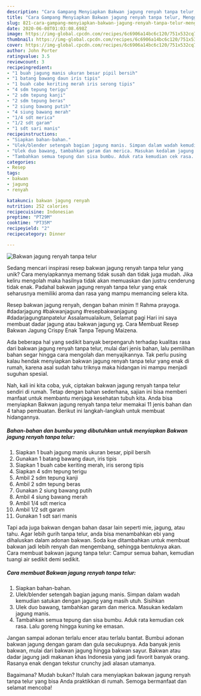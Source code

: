 ```yaml
---
description: "Cara Gampang Menyiapkan Bakwan jagung renyah tanpa telur, Menggugah Selera"
title: "Cara Gampang Menyiapkan Bakwan jagung renyah tanpa telur, Menggugah Selera"
slug: 821-cara-gampang-menyiapkan-bakwan-jagung-renyah-tanpa-telur-menggugah-selera
date: 2020-06-08T01:03:08.698Z
image: https://img-global.cpcdn.com/recipes/6c6906a14bc6c120/751x532cq70/bakwan-jagung-renyah-tanpa-telur-foto-resep-utama.jpg
thumbnail: https://img-global.cpcdn.com/recipes/6c6906a14bc6c120/751x532cq70/bakwan-jagung-renyah-tanpa-telur-foto-resep-utama.jpg
cover: https://img-global.cpcdn.com/recipes/6c6906a14bc6c120/751x532cq70/bakwan-jagung-renyah-tanpa-telur-foto-resep-utama.jpg
author: John Porter
ratingvalue: 3.5
reviewcount: 3
recipeingredient:
- "1 buah jagung manis ukuran besar pipil bersih"
- "1 batang bawang daun iris tipis"
- "1 buah cabe keriting merah iris serong tipis"
- "4 sdm tepung terigu"
- "2 sdm tepung kanji"
- "2 sdm tepung beras"
- "2 siung bawang putih"
- "4 siung bawang merah"
- "1/4 sdt merica"
- "1/2 sdt garam"
- "1 sdt sari manis"
recipeinstructions:
- "Siapkan bahan-bahan."
- "Ulek/blender setengah bagian jagung manis. Simpan dalam wadah kemudian satukan dengan jagung yang masih utuh. Sisihkan"
- "Ulek duo bawang, tambahkan garam dan merica. Masukan kedalam jagung manis."
- "Tambahkan semua tepung dan sisa bumbu. Aduk rata kemudian cek rasa. Lalu goreng hingga kuning ke emasan."
categories:
- Resep
tags:
- bakwan
- jagung
- renyah

katakunci: bakwan jagung renyah 
nutrition: 252 calories
recipecuisine: Indonesian
preptime: "PT29M"
cooktime: "PT35M"
recipeyield: "2"
recipecategory: Dinner

---
```



![Bakwan jagung renyah tanpa telur](https://img-global.cpcdn.com/recipes/6c6906a14bc6c120/751x532cq70/bakwan-jagung-renyah-tanpa-telur-foto-resep-utama.jpg)

Sedang mencari inspirasi resep bakwan jagung renyah tanpa telur yang unik? Cara menyiapkannya memang tidak susah dan tidak juga mudah. Jika keliru mengolah maka hasilnya tidak akan memuaskan dan justru cenderung tidak enak. Padahal bakwan jagung renyah tanpa telur yang enak seharusnya memiliki aroma dan rasa yang mampu memancing selera kita.

Resep bakwan jagung renyah, dengan bahan minim !! Rahma prayoga. #dadarjagung #bakwanjagung #resepbakwanjagung #dadarjagungtanpatelur Assalamualaikum, Selamat pagi Hari ini saya membuat dadar jagung atau bakwan jagung yg. Cara Membuat Resep Bakwan Jagung Crispy Enak Tanpa Tepung Maizena.

Ada beberapa hal yang sedikit banyak berpengaruh terhadap kualitas rasa dari bakwan jagung renyah tanpa telur, mulai dari jenis bahan, lalu pemilihan bahan segar hingga cara mengolah dan menyajikannya. Tak perlu pusing kalau hendak menyiapkan bakwan jagung renyah tanpa telur yang enak di rumah, karena asal sudah tahu triknya maka hidangan ini mampu menjadi suguhan spesial.


Nah, kali ini kita coba, yuk, ciptakan bakwan jagung renyah tanpa telur sendiri di rumah. Tetap dengan bahan sederhana, sajian ini bisa memberi manfaat untuk membantu menjaga kesehatan tubuh kita. Anda bisa menyiapkan Bakwan jagung renyah tanpa telur memakai 11 jenis bahan dan 4 tahap pembuatan. Berikut ini langkah-langkah untuk membuat hidangannya.

<!--inarticleads1-->

##### Bahan-bahan dan bumbu yang dibutuhkan untuk menyiapkan Bakwan jagung renyah tanpa telur:

1. Siapkan 1 buah jagung manis ukuran besar, pipil bersih
1. Gunakan 1 batang bawang daun, iris tipis
1. Siapkan 1 buah cabe keriting merah, iris serong tipis
1. Siapkan 4 sdm tepung terigu
1. Ambil 2 sdm tepung kanji
1. Ambil 2 sdm tepung beras
1. Gunakan 2 siung bawang putih
1. Ambil 4 siung bawang merah
1. Ambil 1/4 sdt merica
1. Ambil 1/2 sdt garam
1. Gunakan 1 sdt sari manis


Tapi ada juga bakwan dengan bahan dasar lain seperti mie, jagung, atau tahu. Agar lebih gurih tanpa telur, anda bisa menambahkan ebi yang dihaluskan dalam adonan bakwan. Soda kue ditambahkan untuk membuat bakwan jadi lebih renyah dan mengembang, sehingga bentuknya akan. Cara membuat bakwan jagung tanpa telur: Campur semua bahan, kemudian tuangi air sedikit demi sedikit. 

<!--inarticleads2-->

##### Cara membuat Bakwan jagung renyah tanpa telur:

1. Siapkan bahan-bahan.
1. Ulek/blender setengah bagian jagung manis. Simpan dalam wadah kemudian satukan dengan jagung yang masih utuh. Sisihkan
1. Ulek duo bawang, tambahkan garam dan merica. Masukan kedalam jagung manis.
1. Tambahkan semua tepung dan sisa bumbu. Aduk rata kemudian cek rasa. Lalu goreng hingga kuning ke emasan.


Jangan sampai adonan terlalu encer atau terlalu bantat. Bumbui adonan bakwan jagung dengan garam dan gula secukupnya. Ada banyak jenis bakwan, mulai dari bakwan jagung hingga bakwan sayur. Bakwan atau dadar jagung jadi makanan khas Indonesia yang jadi favorit banyak orang. Rasanya enak dengan tekstur crunchy jadi alasan utamanya. 

Bagaimana? Mudah bukan? Itulah cara menyiapkan bakwan jagung renyah tanpa telur yang bisa Anda praktikkan di rumah. Semoga bermanfaat dan selamat mencoba!
